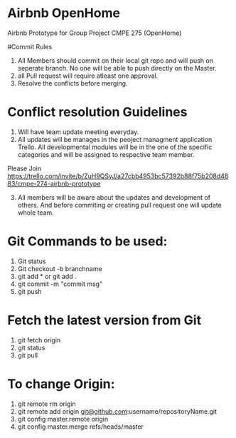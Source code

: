 # Airbnb OpenHome
Airbnb Prototype for Group Project CMPE 275 (OpenHome)

#Commit Rules
1) All Members should commit on their local git repo and will push on seperate branch. No one will be able to push directly on the Master.
2) all Pull request will require atleast one approval.
3) Resolve the conflicts before merging.
# Conflict resolution Guidelines
1) Will have team update meeting everyday. 
2) All updates will be manages in the peoject managment application Trello. All developmental modules will be in the one of the specific categories and will be assigned to respective team member.

Please Join https://trello.com/invite/b/ZuH9QSyJ/a27cbb4953bc57392b88f75b208d4883/cmpe-274-airbnb-prototype

3) All members will be aware about the updates and development of others. And before commiting or creating pull request one will update whole team.

# Git Commands to be used:
1) Git status
2) Git checkout -b branchname
3) git add * or git add .
4) git commit -m "commit msg"
5) git push 


# Fetch the latest version from Git
1) git fetch origin
2) git status
3) git pull

# To change Origin:
1) git remote rm origin
2) git remote add origin git@github.com:username/repositoryName.git
3) git config master.remote origin
4) git config master.merge refs/heads/master
